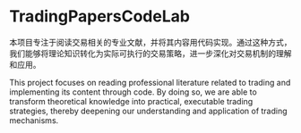 # TradingPapersCodeLab
本项目专注于阅读交易相关的专业文献，并将其内容用代码实现。通过这种方式，我们能够将理论知识转化为实际可执行的交易策略，进一步深化对交易机制的理解和应用。

This project focuses on reading professional literature related to trading and implementing its content through code. 
By doing so, we are able to transform theoretical knowledge into practical, executable trading strategies, thereby deepening our understanding and application of trading mechanisms.

